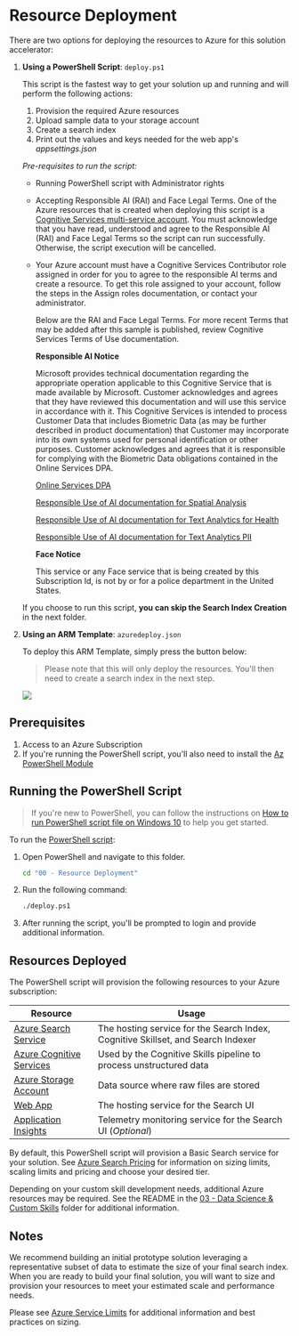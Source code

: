 # Resource Deployment

There are two options for deploying the resources to Azure for this solution accelerator:

1. **Using a PowerShell Script**: `deploy.ps1`

    This script is the fastest way to get your solution up and running and will perform the following actions:

    1. Provision the required Azure resources
    2. Upload sample data to your storage account
    3. Create a search index
    4. Print out the values and keys needed for the web app's *appsettings.json*
    
    *Pre-requisites to run the script:*
    
    - Running PowerShell script with Administrator rights
    
    - Accepting Responsible AI (RAI) and Face Legal Terms. One of the Azure resources that is created when deploying this script is a [Cognitive Services multi-service account](https://docs.microsoft.com/azure/cognitive-services/cognitive-services-apis-create-account). You must acknowledge that you have read, understood and agree to the Responsible AI (RAI) and Face Legal Terms so the script can run successfully. Otherwise, the script execution will be cancelled.
    
    - Your Azure account must have a Cognitive Services Contributor role assigned in order for you to agree to the responsible AI terms and create a resource. To get this role assigned to your account, follow the steps in the Assign roles documentation, or contact your administrator.

        Below are the RAI and Face Legal Terms. For more recent Terms that may be added after this sample is published, review Cognitive Services Terms of Use documentation.

        **Responsible AI Notice**

        Microsoft provides technical documentation regarding the appropriate operation applicable to this Cognitive Service that is made available by Microsoft. Customer acknowledges and agrees that they have reviewed this documentation and will use this service in accordance with it. This Cognitive Services is intended to process Customer Data that includes Biometric Data (as may be further described in product documentation) that Customer may incorporate into its own systems used for personal identification or other purposes. Customer acknowledges and agrees that it is responsible for complying with the Biometric Data obligations contained in the Online Services DPA.

        [Online Services DPA](https://aka.ms/DPA)

        [Responsible Use of AI documentation for Spatial Analysis](https://go.microsoft.com/fwlink/?linkid=2162377)

        [Responsible Use of AI documentation for Text Analytics for Health](https://go.microsoft.com/fwlink/?linkid=2161275)

        [Responsible Use of AI documentation for Text Analytics PII](https://go.microsoft.com/fwlink/?linkid=2162376)


        **Face Notice**

        This service or any Face service that is being created by this Subscription Id, is not by or for a police department in the United States.
    

    If you choose to run this script, **you can skip the Search Index Creation** in the next folder.

1. **Using an ARM Template**: `azuredeploy.json`

    To deploy this ARM Template, simply press the button below:

    > Please note that this will only deploy the resources. You'll then need to create a search index in the next step.

    <a href="https://portal.azure.com/#create/Microsoft.Template/uri/https%3A%2F%2Fraw.githubusercontent.com%2FAzure-Samples%2Fazure-search-knowledge-mining%2Fmaster%2Fazuredeploy.json" target="_blank">
        <img src="https://azuredeploy.net/deploybutton.png"/>
    </a>

## Prerequisites

1. Access to an Azure Subscription
1. If you're running the PowerShell script, you'll also need to install the [Az PowerShell Module](https://docs.microsoft.com/powershell/azure/install-az-ps)

## Running the PowerShell Script

> If you're new to PowerShell, you can follow the instructions on [How to run PowerShell script file on Windows 10](https://www.windowscentral.com/how-create-and-run-your-first-powershell-script-file-windows-10) to help you get started.

To run the [PowerShell script](./deploy.ps1):

1. Open PowerShell and navigate to this folder.

    ```cmd
    cd "00 - Resource Deployment"
    ```

2. Run the following command:

    ```cmd
    ./deploy.ps1
    ```

3. After running the script, you'll be prompted to login and provide additional information.

## Resources Deployed

The PowerShell script will provision the following resources to your Azure subscription:

| Resource              | Usage                                                                                     |
|-----------------------|-------------------------------------------------------------------------------------------|
| [Azure Search Service](https://azure.microsoft.com/en-us/services/search/)  | The hosting service for the Search Index, Cognitive Skillset, and Search Indexer          |
| [Azure Cognitive Services](https://docs.microsoft.com/en-us/azure/search/cognitive-search-attach-cognitive-services)	| Used by the Cognitive Skills pipeline to process unstructured data	|
|[Azure Storage Account](https://azure.microsoft.com/en-us/services/storage/?v=18.24) | Data source where raw files are stored                                                     |
| [Web App](https://azure.microsoft.com/en-us/services/app-service/web/)               | The hosting service for the Search UI                                                     |
| [Application Insights](https://azure.microsoft.com/en-us/services/monitor/)  | Telemetry monitoring service for the Search UI (*Optional*)									|

By default, this PowerShell script will provision a Basic Search service for your solution. See [Azure Search Pricing](https://azure.microsoft.com/en-us/pricing/details/search/) for information on sizing limits, scaling limits and pricing and choose your desired tier. 

Depending on your custom skill development needs, additional Azure resources may be required.  See the README in the [03 - Data Science & Custom Skills](../03%20-%20Data%20Science%20and%20Custom%20Skills/README.md) folder for additional information.

## Notes

We recommend building an initial prototype solution leveraging a representative subset of data to estimate the size of your final search index.  When you are ready to build your final solution, you will want to size and provision your resources to meet your estimated scale and performance needs.

Please see [Azure Service Limits](https://docs.microsoft.com/en-us/azure/search/search-limits-quotas-capacity) for additional information and best practices on sizing.
